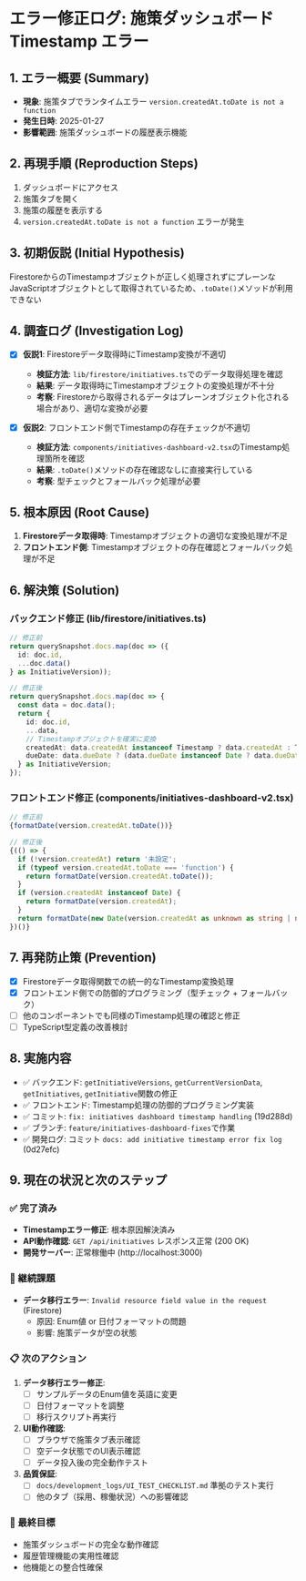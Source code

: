 # エラー修正ログ: 施策ダッシュボード Timestamp エラー

## 1. エラー概要 (Summary)
- **現象**: 施策タブでランタイムエラー `version.createdAt.toDate is not a function`
- **発生日時**: 2025-01-27
- **影響範囲**: 施策ダッシュボードの履歴表示機能

## 2. 再現手順 (Reproduction Steps)
1. ダッシュボードにアクセス
2. 施策タブを開く
3. 施策の履歴を表示する
4. `version.createdAt.toDate is not a function` エラーが発生

## 3. 初期仮説 (Initial Hypothesis)
FirestoreからのTimestampオブジェクトが正しく処理されずにプレーンなJavaScriptオブジェクトとして取得されているため、`.toDate()`メソッドが利用できない

## 4. 調査ログ (Investigation Log)

- [x] **仮説1**: Firestoreデータ取得時にTimestamp変換が不適切
  - **検証方法**: `lib/firestore/initiatives.ts`でのデータ取得処理を確認
  - **結果**: データ取得時にTimestampオブジェクトの変換処理が不十分
  - **考察**: Firestoreから取得されるデータはプレーンオブジェクト化される場合があり、適切な変換が必要

- [x] **仮説2**: フロントエンド側でTimestampの存在チェックが不適切
  - **検証方法**: `components/initiatives-dashboard-v2.tsx`のTimestamp処理箇所を確認
  - **結果**: `.toDate()`メソッドの存在確認なしに直接実行している
  - **考察**: 型チェックとフォールバック処理が必要

## 5. 根本原因 (Root Cause)
1. **Firestoreデータ取得時**: Timestampオブジェクトの適切な変換処理が不足
2. **フロントエンド側**: Timestampオブジェクトの存在確認とフォールバック処理が不足

## 6. 解決策 (Solution)

### バックエンド修正 (lib/firestore/initiatives.ts)
```typescript
// 修正前
return querySnapshot.docs.map(doc => ({
  id: doc.id,
  ...doc.data()
} as InitiativeVersion));

// 修正後
return querySnapshot.docs.map(doc => {
  const data = doc.data();
  return {
    id: doc.id,
    ...data,
    // Timestampオブジェクトを確実に変換
    createdAt: data.createdAt instanceof Timestamp ? data.createdAt : Timestamp.fromDate(new Date(data.createdAt)),
    dueDate: data.dueDate ? (data.dueDate instanceof Date ? data.dueDate : new Date(data.dueDate)) : undefined
  } as InitiativeVersion;
});
```

### フロントエンド修正 (components/initiatives-dashboard-v2.tsx)
```typescript
// 修正前
{formatDate(version.createdAt.toDate())}

// 修正後
{(() => {
  if (!version.createdAt) return '未設定';
  if (typeof version.createdAt.toDate === 'function') {
    return formatDate(version.createdAt.toDate());
  }
  if (version.createdAt instanceof Date) {
    return formatDate(version.createdAt);
  }
  return formatDate(new Date(version.createdAt as unknown as string | number));
})()}
```

## 7. 再発防止策 (Prevention)
- [x] Firestoreデータ取得関数での統一的なTimestamp変換処理
- [x] フロントエンド側での防御的プログラミング（型チェック + フォールバック）
- [ ] 他のコンポーネントでも同様のTimestamp処理の確認と修正
- [ ] TypeScript型定義の改善検討

## 8. 実施内容
- ✅ バックエンド: `getInitiativeVersions`, `getCurrentVersionData`, `getInitiatives`, `getInitiative`関数の修正
- ✅ フロントエンド: Timestamp処理の防御的プログラミング実装
- ✅ コミット: `fix: initiatives dashboard timestamp handling` (19d288d)
- ✅ ブランチ: `feature/initiatives-dashboard-fixes`で作業
- ✅ 開発ログ: コミット `docs: add initiative timestamp error fix log` (0d27efc)

## 9. 現在の状況と次のステップ

### ✅ 完了済み
- **Timestampエラー修正**: 根本原因解決済み
- **API動作確認**: `GET /api/initiatives` レスポンス正常 (200 OK)
- **開発サーバー**: 正常稼働中 (http://localhost:3000)

### 🔄 継続課題
- **データ移行エラー**: `Invalid resource field value in the request` (Firestore)
  - 原因: Enum値 or 日付フォーマットの問題
  - 影響: 施策データが空の状態

### 📋 次のアクション
1. **データ移行エラー修正**:
   - [ ] サンプルデータのEnum値を英語に変更
   - [ ] 日付フォーマットを調整
   - [ ] 移行スクリプト再実行

2. **UI動作確認**:
   - [ ] ブラウザで施策タブ表示確認
   - [ ] 空データ状態でのUI表示確認
   - [ ] データ投入後の完全動作テスト

3. **品質保証**:
   - [ ] `docs/development_logs/UI_TEST_CHECKLIST.md` 準拠のテスト実行
   - [ ] 他のタブ（採用、稼働状況）への影響確認

### 🎯 最終目標
- 施策ダッシュボードの完全な動作確認
- 履歴管理機能の実用性確認
- 他機能との整合性確保 